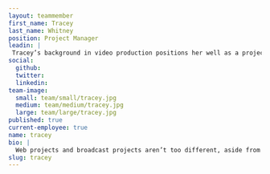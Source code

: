 ```yaml
---
layout: teammember
first_name: Tracey
last_name: Whitney
position: Project Manager
leadin: |
 Tracey’s background in video production positions her well as a project manager. She also once summited Mt. Kosciuszko in Australia, so we’re confident she can take on any challenge. 
social:
  github: 
  twitter:
  linkedin: 
team-image:
  small: team/small/tracey.jpg
  medium: team/medium/tracey.jpg
  large: team/large/tracey.jpg
published: true
current-employee: true
name: tracey
bio: |
  Web projects and broadcast projects aren’t too different, aside from the television part. Both require an overseer who’s not afraid to manage many moving pieces. As a result, Tracey knows how to manage tight deadlines, quick turnarounds, and translate lots of information into action items. Before coming to ThinkShout, Tracey worked at Oregon Public Broadcasting and Funnel Box, where she accumulated experience in both the nonprofit and agency realms. Those worlds collided when she joined the team, and now she’s blending her agency chops with her nonprofit background to help us create exciting new tools for our clients.
slug: tracey
---
```


